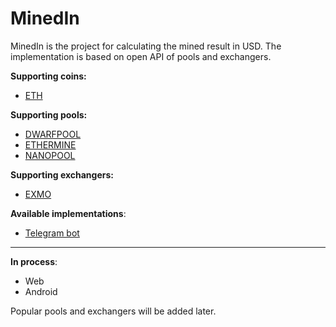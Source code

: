 # MinedIn
MinedIn is the project for calculating the mined result in USD. The implementation is based on open API of pools and exchangers.

<b>Supporting coins:</b>
- <a href="https://www.ethereum.org/">ETH</a>

<b>Supporting pools:</b>
- <a href="https://dwarfpool.com/">DWARFPOOL</a>
- <a href="https://ethermine.org/">ETHERMINE</a>
- <a href="https://nanopool.org/">NANOPOOL</a>

<b>Supporting exchangers:</b>
- <a href="https://exmo.com/?ref=1106328">EXMO</a>

<b>Available implementations</b>:
- <a href="https://t.me/MinedInBot">Telegram bot</a>
---
<b>In process</b>:
- Web
- Android

Popular pools and exchangers will be added later.
